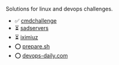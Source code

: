 Solutions for linux and devops challenges.

- ✅ [cmdchallenge](cmdchallenge/)
- ⏳ [sadservers](sadservers/)
- ⏳ [iximiuz](https://labs.iximiuz.com/)
- ⭕ [prepare.sh](https://prepare.sh/projects/devops)
- ⭕ [devops-daily.com](https://devops-daily.com/exercises)
